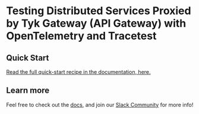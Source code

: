 # Testing Distributed Services Proxied by Tyk Gateway (API Gateway) with OpenTelemetry and Tracetest

## Quick Start

[Read the full quick-start recipe in the documentation, here.](https://docs.tracetest.io/examples-tutorials/recipes/testing-distributed-services-with-tyk-opentelemetry-tracetest)

## Learn more

Feel free to check out the [docs](https://docs.tracetest.io/), and join our [Slack Community](https://dub.sh/tracetest-community) for more info!
